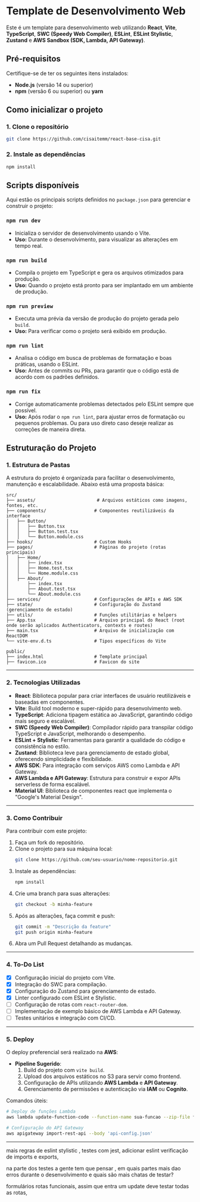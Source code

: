 # Template de Desenvolvimento Web

Este é um template para desenvolvimento web utilizando **React**, **Vite**, **TypeScript**, **SWC (Speedy Web Compiler)**, **ESLint**, **ESLint Stylistic**, **Zustand** e **AWS Sandbox (SDK, Lambda, API Gateway)**.



## Pré-requisitos

Certifique-se de ter os seguintes itens instalados:
- **Node.js** (versão 14 ou superior)
- **npm** (versão 6 ou superior) ou **yarn**



## Como inicializar o projeto

### 1. Clone o repositório
```bash
git clone https://github.com/cisaitemm/react-base-cisa.git
```

### 2. Instale as dependências
```bash
npm install
```


## Scripts disponíveis

Aqui estão os principais scripts definidos no `package.json` para gerenciar e construir o projeto:

### `npm run dev`
- Inicializa o servidor de desenvolvimento usando o Vite.
- **Uso:** Durante o desenvolvimento, para visualizar as alterações em tempo real.

### `npm run build`
- Compila o projeto em TypeScript e gera os arquivos otimizados para produção.
- **Uso:** Quando o projeto está pronto para ser implantado em um ambiente de produção.

### `npm run preview`
- Executa uma prévia da versão de produção do projeto gerada pelo `build`.
- **Uso:** Para verificar como o projeto será exibido em produção.

### `npm run lint`
- Analisa o código em busca de problemas de formatação e boas práticas, usando o ESLint.
- **Uso:** Antes de commits ou PRs, para garantir que o código está de acordo com os padrões definidos.

### `npm run fix`
- Corrige automaticamente problemas detectados pelo ESLint sempre que possível.
- **Uso:** Após rodar o `npm run lint`, para ajustar erros de formatação ou pequenos problemas. Ou para uso direto caso deseje realizar as correções de maneira direta.



## Estruturação do Projeto

### 1. **Estrutura de Pastas**
A estrutura do projeto é organizada para facilitar o desenvolvimento, manutenção e escalabilidade. Abaixo está uma proposta básica:

```
src/
├── assets/  	                  # Arquivos estáticos como imagens, fontes, etc.
├── components/                  # Componentes reutilizáveis da interface
│   ├── Button/
│   │   ├── Button.tsx
│   │   ├── Button.test.tsx
│   │   └── Button.module.css
├── hooks/                       # Custom Hooks
├── pages/                       # Páginas do projeto (rotas principais)
│   ├── Home/
│   │   ├── index.tsx
│   │   ├── Home.test.tsx
│   │   └── Home.module.css
│   ├── About/
│       ├── index.tsx
│       ├── About.test.tsx
│       └── About.module.css
├── services/    	             # Configurações de APIs e AWS SDK
├── state/   			         # Configuração do Zustand (gerenciamento de estado)
├── utils/                       # Funções utilitárias e helpers
├── App.tsx                      # Arquivo principal do React (root onde serão aplicados Authenticators, contexts e routes)
├── main.tsx                     # Arquivo de inicialização com ReactDOM
└── vite-env.d.ts                # Tipos específicos do Vite

public/
├── index.html                   # Template principal
├── favicon.ico                  # Favicon do site
```

---

### 2. **Tecnologias Utilizadas**
- **React**: Biblioteca popular para criar interfaces de usuário reutilizáveis e baseadas em componentes.
- **Vite**: Build tool moderno e super-rápido para desenvolvimento web.
- **TypeScript**: Adiciona tipagem estática ao JavaScript, garantindo código mais seguro e escalável.
- **SWC (Speedy Web Compiler)**: Compilador rápido para transpilar código TypeScript e JavaScript, melhorando o desempenho.
- **ESLint + Stylistic**: Ferramentas para garantir a qualidade do código e consistência no estilo.
- **Zustand**: Biblioteca leve para gerenciamento de estado global, oferecendo simplicidade e flexibilidade.
- **AWS SDK**: Para integração com serviços AWS como Lambda e API Gateway.
- **AWS Lambda e API Gateway**: Estrutura para construir e expor APIs serverless de forma escalável.
- **Material UI**: Biblioteca de componentes react que implementa o "Google's Material Design".

---

### 3. **Como Contribuir**
Para contribuir com este projeto:

1. Faça um fork do repositório.
2. Clone o projeto para sua máquina local:
   ```bash
   git clone https://github.com/seu-usuario/nome-repositorio.git
   ```
3. Instale as dependências:
   ```bash
   npm install
   ```
4. Crie uma branch para suas alterações:
   ```bash
   git checkout -b minha-feature
   ```
5. Após as alterações, faça commit e push:
   ```bash
   git commit -m "Descrição da feature"
   git push origin minha-feature
   ```
6. Abra um Pull Request detalhando as mudanças.

---

### 4. **To-Do List**
- [x] Configuração inicial do projeto com Vite.
- [x] Integração do SWC para compilação.
- [x] Configuração do Zustand para gerenciamento de estado.
- [x] Linter configurado com ESLint e Stylistic.
- [ ] Configuração de rotas com `react-router-dom`.
- [ ] Implementação de exemplo básico de AWS Lambda e API Gateway.
- [ ] Testes unitários e integração com CI/CD.

---

### 5. **Deploy**
O deploy preferencial será realizado na **AWS**:
- **Pipeline Sugerido**:
  1. Build do projeto com `vite build`.
  2. Upload dos arquivos estáticos no S3 para servir como frontend.
  3. Configuração de APIs utilizando **AWS Lambda** e **API Gateway**.
  4. Gerenciamento de permissões e autenticação via **IAM** ou **Cognito**.

Comandos úteis:
```bash
# Deploy de funções Lambda
aws lambda update-function-code --function-name sua-funcao --zip-file fileb://funcao.zip

# Configuração do API Gateway
aws apigateway import-rest-api --body 'api-config.json'
```

---

mais regras de eslint stylistic , testes com jest, adicionar eslint verificação de imports e exports,

na parte dos testes a gente tem que pensar , em quais partes mais dao erros durante o desenvolvimento e quais são
mais chatas de testar? 

formulários
rotas funcionais, assim que entra um update deve testar todas as rotas,




